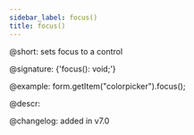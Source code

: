 ```yaml
---
sidebar_label: focus()
title: focus()
---          
```


@short: sets focus to a control

@signature: {'focus(): void;'}

@example:
form.getItem("colorpicker").focus();

@descr:

@changelog: added in v7.0
